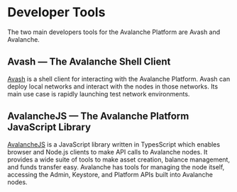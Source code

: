 # Developer Tools

The two main developers tools for the Avalanche Platform are Avash and Avalanche.

## Avash &mdash; The Avalanche Shell Client

[Avash](./avash.md) is a shell client for interacting with the Avalanche Platform. Avash can deploy local networks and interact with the nodes in those networks. Its main use case is rapidly launching test network environments.

## AvalancheJS &mdash; The Avalanche Platform JavaScript Library

[AvalancheJS](./avalanchejs/index.md) is a JavaScript library written in TypesScript which enables browser and Node.js clients to make API calls to Avalanche nodes. It provides a wide suite of tools to make asset creation, balance management, and funds transfer easy. Avalanche has tools for managing the node itself, accessing the Admin, Keystore, and Platform APIs built into Avalanche nodes.
